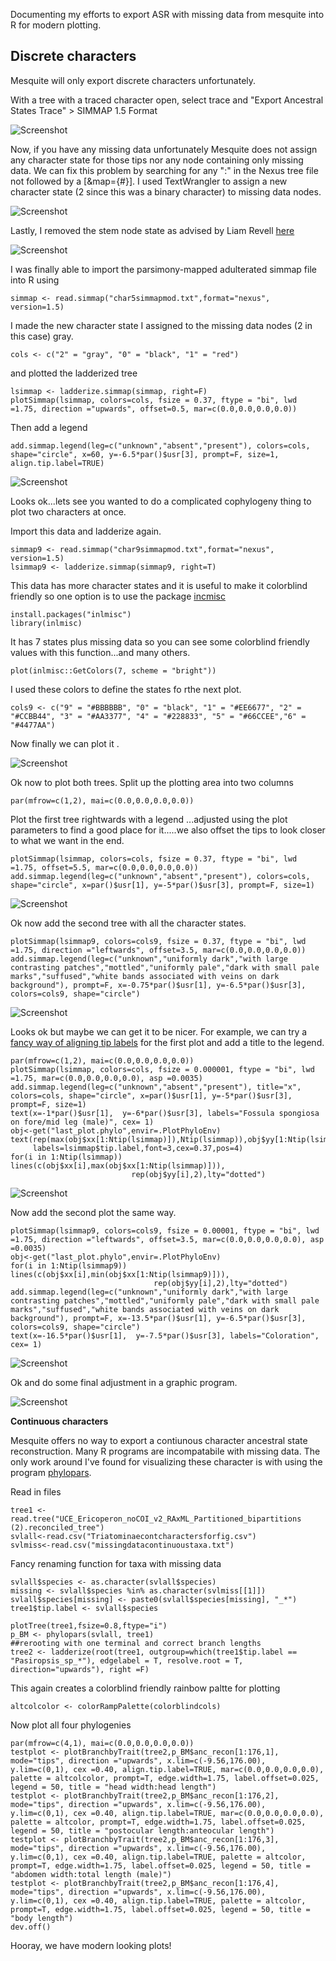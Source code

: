 Documenting my efforts to export ASR with missing data from mesquite into R for modern plotting.


## Discrete characters

Mesquite will only export discrete characters unfortunately. 

With a tree with a traced character open, select trace and "Export Ancestral States Trace" > SIMMAP 1.5 Format


![Screenshot](https://github.com/erg55/Various/blob/master/ASRwithmissingdata/Screen%20Shot%202020-02-18%20at%2011.53.36%20AM.png?raw=true)


Now, if you have any missing data unfortunately Mesquite does not assign any character state for those tips nor any node containing only missing data. We can fix this problem by searching for any ":" in the Nexus tree file not followed by a [&map={#}]. I used TextWrangler to assign a new character state (2 since this was a binary character) to missing data nodes. 

![Screenshot](https://github.com/erg55/Various/blob/master/ASRwithmissingdata/Screen%20Shot%202020-02-18%20at%2012.11.18%20PM.png?raw=true)

Lastly, I removed the stem node state as advised by Liam Revell [here](https://grokbase.com/t/r/r-sig-phylo/154a8besdj/failure-to-read-simmap-1-5-formatted-tree-into-r) 


![Screenshot](https://github.com/erg55/Various/blob/master/ASRwithmissingdata/removestem.png?raw=true)


I was finally able to import the parsimony-mapped adulterated simmap file into R using 
```
simmap <- read.simmap("char5simmapmod.txt",format="nexus", version=1.5)
```

I made the new character state I assigned to the missing data nodes (2 in this case) gray. 
```
cols <- c("2" = "gray", "0" = "black", "1" = "red")
```
and plotted the ladderized tree

```
lsimmap <- ladderize.simmap(simmap, right=F)
plotSimmap(lsimmap, colors=cols, fsize = 0.37, ftype = "bi", lwd =1.75, direction ="upwards", offset=0.5, mar=c(0.0,0.0,0.0,0.0))
```
Then add a legend
```
add.simmap.legend(leg=c("unknown","absent","present"), colors=cols, shape="circle", x=60, y=-6.5*par()$usr[3], prompt=F, size=1, align.tip.label=TRUE)
```
![Screenshot](https://github.com/erg55/Various/blob/master/ASRwithmissingdata/testtreecharacterx.png?raw=true)

Looks ok...lets see you wanted to do a complicated cophylogeny thing to plot two characters at once. 

Import this data and ladderize again.
```
simmap9 <- read.simmap("char9simmapmod.txt",format="nexus", version=1.5)
lsimmap9 <- ladderize.simmap(simmap9, right=T)
```
This data has more character states and it is useful to make it colorblind friendly so one option is to use the package [incmisc](https://www.r-bloggers.com/tol-color-schemes/)

```
install.packages("inlmisc")
library(inlmisc)
```

It has 7 states plus missing data so you can see some colorblind friendly values with this function...and many others.  
```
plot(inlmisc::GetColors(7, scheme = "bright"))
```
I used these colors to define the states fo rthe next plot. 

```
cols9 <- c("9" = "#BBBBBB", "0" = "black", "1" = "#EE6677", "2" = "#CCBB44", "3" = "#AA3377", "4" = "#228833", "5" = "#66CCEE","6" = "#4477AA")
```

Now finally we can plot it .

![Screenshot](https://github.com/erg55/Various/blob/master/ASRwithmissingdata/testtreecharacter9.png?raw=true)


Ok now to plot both trees. Split up the plotting area into two columns
```
par(mfrow=c(1,2), mai=c(0.0,0.0,0.0,0.0))
```

Plot the first tree rightwards with a legend ...adjusted using the plot parameters to find a good place for it.....we also offset the tips to look closer to what we want in the end. 

```
plotSimmap(lsimmap, colors=cols, fsize = 0.37, ftype = "bi", lwd =1.75, offset=5.5, mar=c(0.0,0.0,0.0,0.0))
add.simmap.legend(leg=c("unknown","absent","present"), colors=cols, shape="circle", x=par()$usr[1], y=-5*par()$usr[3], prompt=F, size=1)

```

![Screenshot](https://github.com/erg55/Various/blob/master/ASRwithmissingdata/testtreecharacter9next.png?raw=true)


Ok now add the second tree with all the character states. 

```
plotSimmap(lsimmap9, colors=cols9, fsize = 0.37, ftype = "bi", lwd =1.75, direction ="leftwards", offset=3.5, mar=c(0.0,0.0,0.0,0.0))
add.simmap.legend(leg=c("unknown","uniformly dark","with large contrasting patches","mottled","uniformly pale","dark with small pale marks","suffused","white bands associated with veins on dark background"), prompt=F, x=-0.75*par()$usr[1], y=-6.5*par()$usr[3], colors=cols9, shape="circle")

```

![Screenshot](https://github.com/erg55/Various/blob/master/ASRwithmissingdata/testtreecharacterboth.png?raw=true)

Looks ok but maybe we can get it to be nicer. For example, we can try a [fancy way of aligning tip labels](http://blog.phytools.org/2017/05/plotting-non-ultrametric-tree-with.html) for the first plot and add a title to the legend. 

```
par(mfrow=c(1,2), mai=c(0.0,0.0,0.0,0.0))
plotSimmap(lsimmap, colors=cols, fsize = 0.000001, ftype = "bi", lwd =1.75, mar=c(0.0,0.0,0.0,0.0), asp =0.0035)
add.simmap.legend(leg=c("unknown","absent","present"), title="x", colors=cols, shape="circle", x=par()$usr[1], y=-5*par()$usr[3], prompt=F, size=1)
text(x=-1*par()$usr[1],  y=-6*par()$usr[3], labels="Fossula spongiosa on fore/mid leg (male)", cex= 1)
obj<-get("last_plot.phylo",envir=.PlotPhyloEnv)
text(rep(max(obj$xx[1:Ntip(lsimmap)]),Ntip(lsimmap)),obj$yy[1:Ntip(lsimmap)],
     labels=lsimmap$tip.label,font=3,cex=0.37,pos=4)
for(i in 1:Ntip(lsimmap)) lines(c(obj$xx[i],max(obj$xx[1:Ntip(lsimmap)])),
                           rep(obj$yy[i],2),lty="dotted")

```

![Screenshot](https://github.com/erg55/Various/blob/master/ASRwithmissingdata/testalign.png?raw=true)

Now add the second plot the same way. 
```
plotSimmap(lsimmap9, colors=cols9, fsize = 0.00001, ftype = "bi", lwd =1.75, direction ="leftwards", offset=3.5, mar=c(0.0,0.0,0.0,0.0), asp =0.0035)
obj<-get("last_plot.phylo",envir=.PlotPhyloEnv)
for(i in 1:Ntip(lsimmap9)) lines(c(obj$xx[i],min(obj$xx[1:Ntip(lsimmap9)])),
                                rep(obj$yy[i],2),lty="dotted")
add.simmap.legend(leg=c("unknown","uniformly dark","with large contrasting patches","mottled","uniformly pale","dark with small pale marks","suffused","white bands associated with veins on dark background"), prompt=F, x=-13.5*par()$usr[1], y=-6.5*par()$usr[3], colors=cols9, shape="circle")
text(x=-16.5*par()$usr[1],  y=-7.5*par()$usr[3], labels="Coloration", cex= 1)

```

![Screenshot](https://github.com/erg55/Various/blob/master/ASRwithmissingdata/testalign2.png?raw=true)

Ok and do some final adjustment in a graphic program. 

![Screenshot](https://github.com/erg55/Various/blob/master/ASRwithmissingdata/mirrorphylo.png?raw=true)



**Continuous characters**

Mesquite offers no way to export a contiunous character ancestral state reconstruction. Many R programs are incompatabile with missing data. The only work around I've found for visualizing these character is with using the program [phylopars](https://github.com/ericgoolsby/Rphylopars/wiki/Example-2:-Missing-Data-Imputation-and-Ancestral-State-Reconstruction). 

Read in files

```
tree1 <- read.tree("UCE_Ericoperon_noCOI_v2_RAxML_Partitioned_bipartitions (2).reconciled_tree")
svlall<-read.csv("Triatominaecontcharactersforfig.csv")
svlmiss<-read.csv("missingdatacontinuoustaxa.txt")

```
Fancy renaming function for taxa with missing data

```
svlall$species <- as.character(svlall$species)
missing <- svlall$species %in% as.character(svlmiss[[1]])
svlall$species[missing] <- paste0(svlall$species[missing], "_*")
tree1$tip.label <- svlall$species
```

```
plotTree(tree1,fsize=0.8,ftype="i")
p_BM <- phylopars(svlall, tree1)
##rerooting with one terminal and correct branch lengths
tree2 <- ladderize(root(tree1, outgroup=which(tree1$tip.label == "Pasiropsis_sp_*"), edgelabel = T, resolve.root = T, direction="upwards"), right =F)
```
This again creates a colorblind friendly rainbow paltte for plotting
```
altcolcolor <- colorRampPalette(colorblindcols)
```
Now plot all four phylogenies
```
par(mfrow=c(4,1), mai=c(0.0,0.0,0.0,0.0))
testplot <- plotBranchbyTrait(tree2,p_BM$anc_recon[1:176,1], mode="tips", direction ="upwards", x.lim=c(-9.56,176.00), y.lim=c(0,1), cex =0.40, align.tip.label=TRUE, mar=c(0.0,0.0,0.0,0.0), palette = altcolcolor, prompt=T, edge.width=1.75, label.offset=0.025, legend = 50, title = "head width:head length")
testplot <- plotBranchbyTrait(tree2,p_BM$anc_recon[1:176,2], mode="tips", direction ="upwards", x.lim=c(-9.56,176.00), y.lim=c(0,1), cex =0.40, align.tip.label=TRUE, mar=c(0.0,0.0,0.0,0.0), palette = altcolor, prompt=T, edge.width=1.75, label.offset=0.025, legend = 50, title = "postocular length:anteocular length")
testplot <- plotBranchbyTrait(tree2,p_BM$anc_recon[1:176,3], mode="tips", direction ="upwards", x.lim=c(-9.56,176.00), y.lim=c(0,1), cex =0.40, align.tip.label=TRUE, palette = altcolor, prompt=T, edge.width=1.75, label.offset=0.025, legend = 50, title = "abdomen width:total length (male)")
testplot <- plotBranchbyTrait(tree2,p_BM$anc_recon[1:176,4], mode="tips", direction ="upwards", x.lim=c(-9.56,176.00), y.lim=c(0,1), cex =0.40, align.tip.label=TRUE, palette = altcolor, prompt=T, edge.width=1.75, label.offset=0.025, legend = 50, title = "body length")
dev.off()
```



Hooray, we have modern looking plots! 

